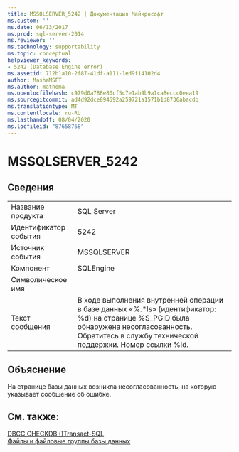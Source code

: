 ```yaml
---
title: MSSQLSERVER_5242 | Документация Майкрософт
ms.custom: ''
ms.date: 06/13/2017
ms.prod: sql-server-2014
ms.reviewer: ''
ms.technology: supportability
ms.topic: conceptual
helpviewer_keywords:
- 5242 (Database Engine error)
ms.assetid: 712b1a10-2f87-41df-a111-1ed9f14102d4
author: MashaMSFT
ms.author: mathoma
ms.openlocfilehash: c979d0a788e80cf5c7e1ab9b9a1ca8eccc0eea19
ms.sourcegitcommit: ad4d92dce894592a259721a1571b1d8736abacdb
ms.translationtype: MT
ms.contentlocale: ru-RU
ms.lasthandoff: 08/04/2020
ms.locfileid: "87658768"
---
```

# <a name="mssqlserver_5242"></a>MSSQLSERVER_5242
    
## <a name="details"></a>Сведения  
  
|||  
|-|-|  
|Название продукта|SQL Server|  
|Идентификатор события|5242|  
|Источник события|MSSQLSERVER|  
|Компонент|SQLEngine|  
|Символическое имя||  
|Текст сообщения|В ходе выполнения внутренней операции в базе данных «%.*ls» (идентификатор: %d) на странице %S_PGID была обнаружена несогласованность. Обратитесь в службу технической поддержки. Номер ссылки %ld.|  
  
## <a name="explanation"></a>Объяснение  
 На странице базы данных возникла несогласованность, на которую указывает сообщение об ошибке.  
  
## <a name="see-also"></a>См. также:  
 [DBCC CHECKDB &#40;&#41;Transact-SQL](/sql/t-sql/database-console-commands/dbcc-checkdb-transact-sql)   
 [Файлы и файловые группы базы данных](../databases/database-files-and-filegroups.md)  
  
  
